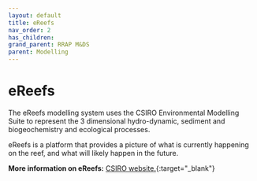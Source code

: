 ```yaml
---
layout: default
title: eReefs
nav_order: 2
has_children: 
grand_parent: RRAP M&DS
parent: Modelling
---
```

# eReefs

The eReefs modelling system uses the CSIRO Environmental Modelling Suite to represent the 3 dimensional hydro-dynamic, sediment and biogeochemistry and ecological processes.  ​

eReefs is a platform that provides a picture of what is currently happening on the reef, and what will likely happen in the future.

**More information on eReefs:** [CSIRO website.](https://research.csiro.au/ereefs/){:target="\_blank"}